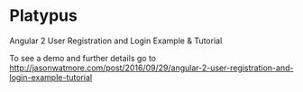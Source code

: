 # Platypus

Angular 2 User Registration and Login Example & Tutorial

To see a demo and further details go to http://jasonwatmore.com/post/2016/09/29/angular-2-user-registration-and-login-example-tutorial
